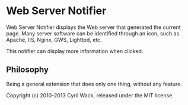 Web Server Notifier
===================

Web Server Notifier displays the Web server that generated the current page.
Many server software can be identified through an icon, such as Apache, IIS,
Nginx, GWS, Lighttpd, etc.

This notifier can display more information when clicked.

Philosophy
----------

Being a general extension that does only one thing, without any feature.

Copyright (c) 2010-2013 Cyril Wack, released under the MIT license
